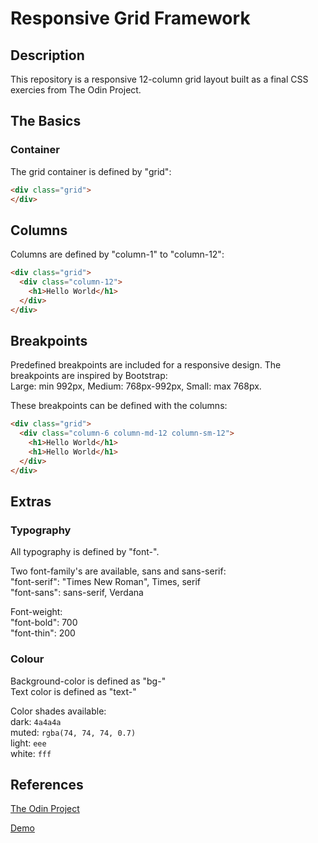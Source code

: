 # Responsive Grid Framework

## Description

This repository is a responsive 12-column grid layout built as a final CSS exercies from The Odin Project.

## The Basics

### Container

The grid container is defined by "grid":

```html
<div class="grid">
</div>
```

## Columns

Columns are defined by "column-1" to "column-12":

```html
<div class="grid">
  <div class="column-12">
    <h1>Hello World</h1>
  </div>
</div>
```

## Breakpoints

Predefined breakpoints are included for a responsive design.
The breakpoints are inspired by Bootstrap:<br>
Large: min 992px, Medium: 768px-992px, Small: max 768px.

These breakpoints can be defined with the columns:

```html
<div class="grid">
  <div class="column-6 column-md-12 column-sm-12">
    <h1>Hello World</h1>
    <h1>Hello World</h1>
  </div>
</div>
```

## Extras

### Typography

All typography is defined by "font-".

Two font-family's are available, sans and sans-serif:<br>
  "font-serif": "Times New Roman", Times, serif<br>
  "font-sans": sans-serif, Verdana 

Font-weight:<br>
  "font-bold": 700<br>
  "font-thin": 200

### Colour

Background-color is defined as "bg-"<br>
Text color is defined as "text-"

Color shades available:<br>
  dark: `4a4a4a`<br>
  muted: `rgba(74, 74, 74, 0.7)`<br>
  light: `eee`<br>
  white: `fff`

  ## References

  [The Odin Project](https://www.theodinproject.com/courses/html-and-css/lessons/design-your-own-grid-based-framework)
  
  [Demo](https://andrewbonas.github.io/odin_clone/)






